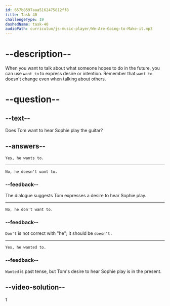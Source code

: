 ```yaml
---
id: 657b8597aaa5162475812ff8
title: Task 40
challengeType: 19
dashedName: task-40
audioPath: curriculum/js-music-player/We-Are-Going-to-Make-it.mp3
---
```


<!-- (audio) Sophie: I enjoy Rock n' Roll, but any nice tune makes my day.
Tom: Cool! I want to hear you play some day. -->

# --description--

When you want to talk about what someone hopes to do in the future, you can use `want to` to express desire or intention. Remember that `want to` doesn't change even when talking about others.

# --question--

## --text--

Does Tom want to hear Sophie play the guitar?

## --answers--

`Yes, he wants to.`

---

`No, he doesn't want to.`

### --feedback--

The dialogue suggests Tom expresses a desire to hear Sophie play.

---

`No, he don't want to.`

### --feedback--

`Don't` is not correct with "he"; it should be `doesn't.`

---

`Yes, he wanted to.`

### --feedback--

`Wanted` is past tense, but Tom's desire to hear Sophie play is in the present.

## --video-solution--

1
